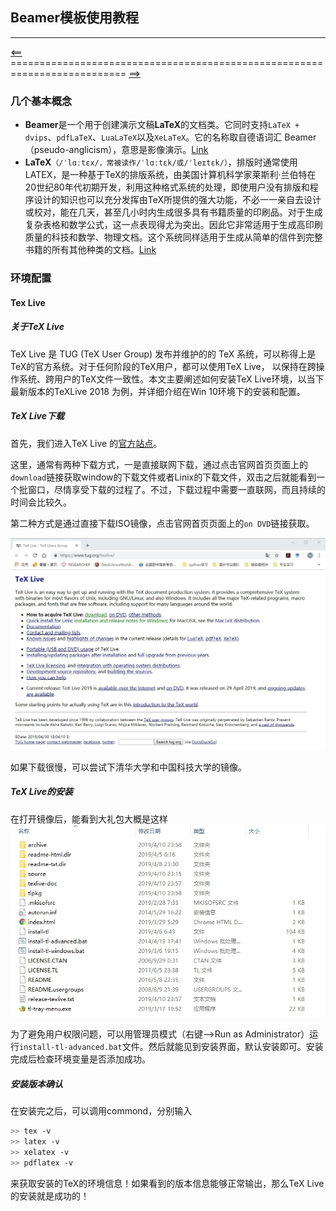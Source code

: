 ## Beamer模板使用教程
***
[<==](https://github.com/tdem-lixiu/TDEM_Document/blob/master/Summarize/Jingx/README.md) ========================================================================== [==>](https://github.com/tdem-lixiu/TDEM_Document/blob/master/README.md)

### 几个基本概念
- **Beamer**是一个用于创建演示文稿**LaTeX**的文档类。它同时支持``LaTeX + dvips``、``pdfLaTeX``、``LuaLaTeX``以及``XeLaTeX``。它的名称取自德语词汇 Beamer（pseudo-anglicism），意思是影像演示。[Link](https://zh.wikipedia.org/wiki/Beamer_(LaTeX))
- **LaTeX**``（/ˈlɑːtɛx/，常被读作/ˈlɑːtɛk/或/ˈleɪtɛk/）``，排版时通常使用LATEX，是一种基于TeX的排版系统，由美国计算机科学家莱斯利·兰伯特在20世纪80年代初期开发，利用这种格式系统的处理，即使用户没有排版和程序设计的知识也可以充分发挥由TeX所提供的强大功能，不必一一亲自去设计或校对，能在几天，甚至几小时内生成很多具有书籍质量的印刷品。对于生成复杂表格和数学公式，这一点表现得尤为突出。因此它非常适用于生成高印刷质量的科技和数学、物理文档。这个系统同样适用于生成从简单的信件到完整书籍的所有其他种类的文档。[Link](https://zh.wikipedia.org/wiki/LaTeX)

### 环境配置

#### Tex Live

##### 关于TeX Live
TeX Live 是 TUG (TeX User Group) 发布并维护的的 TeX 系统，可以称得上是TeX的官方系统。对于任何阶段的TeX用户，都可以使用TeX Live， 以保持在跨操作系统、跨用户的TeX文件一致性。本文主要阐述如何安装TeX Live环境，以当下最新版本的TeXLive 2018 为例，并详细介绍在Win 10环境下的安装和配置。

##### TeX Live下载
首先，我们进入TeX Live 的[官方站点](https://www.tug.org/texlive/)。

这里，通常有两种下载方式，一是直接联网下载，通过点击官网首页页面上的``download``链接获取window的下载文件或者Linix的下载文件，双击之后就能看到一个批窗口，尽情享受下载的过程了。不过，下载过程中需要一直联网，而且持续的时间会比较久。

第二种方式是通过直接下载ISO镜像，点击官网首页页面上的``on DVD``链接获取。

![image](./../../Imgs/Img_Beamer/Beamer01.jpg)

如果下载很慢，可以尝试下清华大学和中国科技大学的镜像。

##### TeX Live的安装
在打开镜像后，能看到大礼包大概是这样
![image](./../../Imgs/Img_Beamer/Beamer02.jpg)

为了避免用户权限问题，可以用管理员模式（右键-->Run as Administrator）运行``install-tl-advanced.bat``文件。然后就能见到安装界面，默认安装即可。安装完成后检查环境变量是否添加成功。

##### 安装版本确认
在安装完之后，可以调用commond，分别输入

```bash
>> tex -v
>> latex -v
>> xelatex -v
>> pdflatex -v
```

来获取安装的TeX的环境信息！如果看到的版本信息能够正常输出，那么TeX Live的安装就是成功的！
